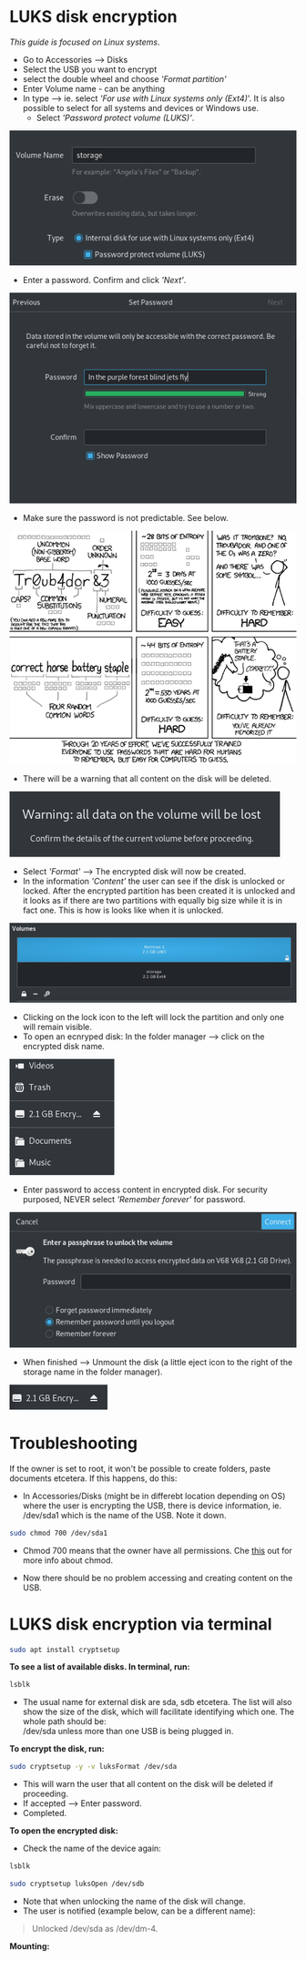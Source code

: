 # LUKS disk encryption

*This guide is focused on Linux systems*.

* Go to Accessories --> Disks
* Select the USB you want to encrypt
* select the double wheel and choose *'Format partition'*
* Enter Volume name - can be anything
* In type --> ie. select *'For use with Linux systems only (Ext4)*'. It is also possible to select for all systems and devices or Windows use.  
    * Select *'Password protect volume (LUKS)'*.

![](pics/luks/linux_only.png)

* Enter a password. Confirm and click *'Next'*.

![](pics/luks/password.png)

* Make sure the password is not predictable. See below.

![](pics/luks/password_creation.png)

* There will be a warning that all content on the disk will be deleted.

![](pics/luks/warning.png)

* Select *'Format'* --> The encrypted disk will now be created.
* In the information *'Content'* the user can see if the disk is unlocked or locked. After the encrypted partition has been created it is unlocked and it looks as if there are two partitions with equally big size while it is in fact one. This is how is looks like when it is unlocked.

![](pics/luks/partition.png)

* Clicking on the lock icon to the left will lock the partition and only one will remain visible.
* To open an ecnryped disk: In the folder manager --> click on the encrypted disk name.

![](pics/luks/folder_manager.png)

* Enter password to access content in encrypted disk. For security purposed, NEVER select *'Remember forever'* for password.

![](pics/luks/accessing_disk.png)

* When finished --> Unmount the disk (a little eject icon to the right of the storage name in the folder manager).

![](pics/luks/eject.png)

# Troubleshooting

If the owner is set to root, it won't be possible to create folders, paste documents etcetera. If this happens, do this:

- In Accessories/Disks (might be in differebt location depending on OS) where the user is encrypting the USB, there is device information, ie. /dev/sda1 which is the name of the USB. Note it down.

```bash
sudo chmod 700 /dev/sda1
```

- Chmod 700 means that the owner have all permissions. Che [this](https://linuxhandbook.com/chmod-command/) out for more info about chmod.

- Now there should be no problem accessing and creating content on the USB.

# LUKS disk encryption via terminal

```bash
sudo apt install cryptsetup 
```

**To see a list of available disks. In terminal, run:**

```bash
lsblk
```

- The usual name for external disk are sda, sdb etcetera. The list will also show the size of the disk, which will facilitate identifying which one. The whole path should be:  
/dev/sda unless more than one USB is being plugged in.

**To encrypt the disk, run:**

```bash
sudo cryptsetup -y -v luksFormat /dev/sda
```

- This will warn the user that all content on the disk will be deleted if proceeding.  
- If accepted --> Enter password.  
- Completed.

**To open the encrypted disk:**

- Check the name of the device again:

```bash
lsblk
```

```bash
sudo cryptsetup luksOpen /dev/sdb
```
- Note that when unlocking the name of the disk will change.  
- The user is notified (example below, can be a different name): 

>Unlocked /dev/sda as /dev/dm-4.

**Mounting:**


